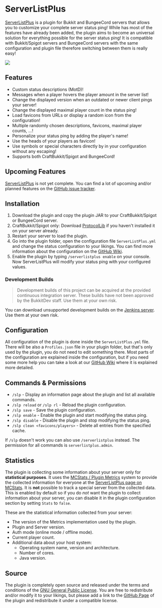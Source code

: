 # ServerListPlus
[ServerListPlus](http://git.io/slp) is a plugin for Bukkit and BungeeCord servers that allows you to customize your complete server status ping! While has most of the features have already been added, the plugin aims to become an universal solution for everything possible for the server status ping! It is compatible with Bukkit/Spigot servers and BungeeCord servers with the same configuration and plugin file therefore switching between them is really easy!

![](http://i.imgur.com/fZUIq2U.png)


## Features
- Custom status descriptions (MotD)!
- Messages when a player hovers the player amount in the server list!
- Change the displayed version when an outdated or newer client pings your server!
- Change the displayed maximal player count in the status ping!
- Load favicons from URLs or display a random icon from the configuration!
- Multiple randomly chosen descriptions, favicons, maximal player counts, ...!
- Personalize your status ping by adding the player's name!
- Use the heads of your players as favicon!
- Use symbols or special characters directly by in your configuration without any escaping!
- Supports both CraftBukkit/Spigot and BungeeCord!

## Upcoming Features
[ServerListPlus](http://git.io/slp) is not yet complete. You can find a lot of upcoming and/or planned features on the [GitHub issue tracker](http://git.io/slp-issues).


## Installation
1.  Download the plugin and copy the plugin JAR to your CraftBukkit/Spigot or BungeeCord server.
2.  CraftBukkit/Spigot only: Download [ProtocolLib](http://dev.bukkit.org/bukkit-plugins/protocollib/) if you haven't installed it on your server already.
3.  Restart your server to load the plugin.
4.  Go into the plugin folder, open the configuration file `ServerListPlus.yml` and change the status configuration to your likings. You can find more information about the configuration on the [GitHub Wiki](http://git.io/slp-wiki).
5.  Enable the plugin by typing `/serverlistplus enable` on your console. Now ServerListPlus will modify your status ping with your configured values.

### Development Builds
> Development builds of this project can be acquired at the provided continuous integration server. 
  These builds have not been approved by the BukkitDev staff. Use them at your own risk.

You can download unsupported development builds on the [Jenkins server](http://ci.minecrell.net/job/ServerListPlus/). Use them at your own risk.

## Configuration
All configuration of the plugin is done inside the `ServerListPlus.yml` file. There will be also a `Profiles.json` file in your plugin folder, but that's only used by the plugin, you do not need to edit something there. Most parts of the configuration are explained inside the configuration, but if you need some more help you can take a look at our [GitHub Wiki](http://git.io/slp-wiki) where it is explained more detailed.

## Commands & Permissions
- `/slp` - Display an information page about the plugin and list all available commands.
- `/slp reload` or `/slp rl` - Reload the plugin configuration.
- `/slp save` - Save the plugin configuration.
- `/slp enable` - Enable the plugin and start modifying the status ping.
- `/slp disable` - Disable the plugin and stop modifying the status ping.
- `/slp clean <favicons/players>` - Delete all entries from the specified cache.

If `/slp` doesn't work you can also use `/serverlistplus` instead. The permission for all commands is `serverlistplus.admin`.

## Statistics
The plugin is collecting some information about your server only for **statistical purposes**. It uses the [MCStats / Plugin Metrics](http://mcstats.org/learn-more/) system to provide the collected information for everyone at the [ServerListPlus page on MCStats](http://mcstats.org/plugin/ServerListPlus). It is **not** possible to track a special server from the collected data. This is enabled by default so if you do *not* want the plugin to collect information about your server, you can disable it in the plugin configuration section by setting `Stats` to `false`.

These are the statistical information collected from your server:

- The version of the Metrics implementation used by the plugin.
- Plugin and Server version.
- Auth mode (online mode / offline mode).
- Current player count.
- Additional data about your host system:
    - Operating system name, version and architecture.
    - Number of cores.
    - Java version.

## Source
The plugin is completely open source and released under the terms and conditions of the [GNU General Public License](http://www.gnu.org/licenses/gpl-3.0). You are free to redistribute and/or modify it to your likings, but please add a link to the [GitHub Page](http://git.io/slp) of the plugin and redistribute it under a compatible license.
